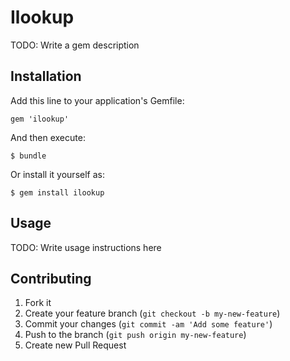 # Ilookup

TODO: Write a gem description

## Installation

Add this line to your application's Gemfile:

    gem 'ilookup'

And then execute:

    $ bundle

Or install it yourself as:

    $ gem install ilookup

## Usage

TODO: Write usage instructions here

## Contributing

1. Fork it
2. Create your feature branch (`git checkout -b my-new-feature`)
3. Commit your changes (`git commit -am 'Add some feature'`)
4. Push to the branch (`git push origin my-new-feature`)
5. Create new Pull Request
